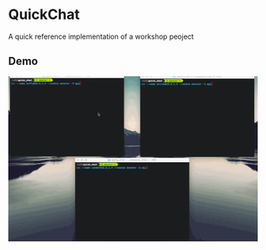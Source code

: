 # QuickChat

A quick reference implementation of a workshop peoject

## Demo

![](https://github.com/expede/quick_chat/blob/master/priv/demo.gif?raw=true)
